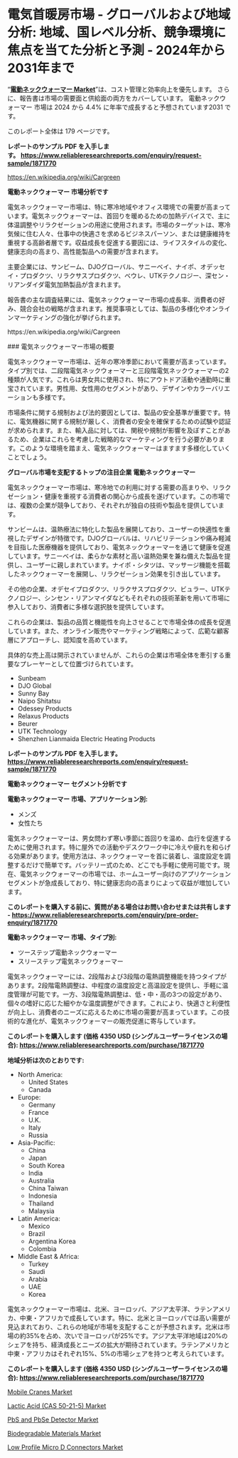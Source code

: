 <p><h1>電気首暖房市場 - グローバルおよび地域分析: 地域、国レベル分析、競争環境に焦点を当てた分析と予測 - 2024年から2031年まで</h1></p><p>&ldquo;<strong><a href="https://www.reliableresearchreports.com/electric-neck-warmer-r1871770">電動ネックウォーマー Market</a></strong>&rdquo;は、コスト管理と効率向上を優先します。 さらに、報告書は市場の需要面と供給面の両方をカバーしています。 電動ネックウォーマー 市場は 2024 から 4.4% に年率で成長すると予想されています2031 です。</p>
<p>このレポート全体は 179 ページです。</p>
<p><strong>レポートのサンプル PDF を入手します。&nbsp;<a href="https://www.reliableresearchreports.com/enquiry/request-sample/1871770">https://www.reliableresearchreports.com/enquiry/request-sample/1871770</a></strong></p>
<p><a href="https://en.wikipedia.org/wiki/Cargreen">https://en.wikipedia.org/wiki/Cargreen</a></p>
<p><strong>電動ネックウォーマー 市場分析です</strong></p>
<p><p>電気ネックウォーマー市場は、特に寒冷地域やオフィス環境での需要が高まっています。電気ネックウォーマーは、首回りを暖めるための加熱デバイスで、主に体温調整やリラクゼーションの用途に使用されます。市場のターゲットは、寒冷気候に住む人々、仕事中の快適さを求めるビジネスパーソン、または健康維持を重視する高齢者層です。収益成長を促進する要因には、ライフスタイルの変化、健康志向の高まり、高性能製品への需要が含まれます。</p><p>主要企業には、サンビーム、DJOグローバル、サニーベイ、ナイポ、オデッセイ・プロダクツ、リラクサスプロダクツ、ベウレ、UTKテクノロジー、深セン・リアンダイダ電気加熱製品が含まれます。</p><p>報告書の主な調査結果には、電気ネックウォーマー市場の成長率、消費者の好み、競合会社の戦略が含まれます。推奨事項としては、製品の多様化やオンラインマーケティングの強化が挙げられます。</p></p>
<p>https://en.wikipedia.org/wiki/Cargreen</p>
<p><p>### 電気ネックウォーマー市場の概要</p><p>電気ネックウォーマー市場は、近年の寒冷季節において需要が高まっています。タイプ別では、二段階電気ネックウォーマーと三段階電気ネックウォーマーの2種類が人気です。これらは男女共に使用され、特にアウトドア活動や通勤時に重宝されています。男性用、女性用のセグメントがあり、デザインやカラーバリエーションも多様です。</p><p>市場条件に関する規制および法的要因としては、製品の安全基準が重要です。特に、電気機器に関する規制が厳しく、消費者の安全を確保するための試験や認証が求められます。また、輸入品に対しては、関税や規制が影響を及ぼすことがあるため、企業はこれらを考慮した戦略的なマーケティングを行う必要があります。このような環境を踏まえ、電気ネックウォーマーはますます多様化していくことでしょう。</p></p>
<p><strong>グローバル市場を支配するトップの注目企業 電動ネックウォーマー</strong></p>
<p><p>電気ネックウォーマー市場は、寒冷地での利用に対する需要の高まりや、リラクゼーション・健康を重視する消費者の関心から成長を遂げています。この市場では、複数の企業が競争しており、それぞれが独自の技術や製品を提供しています。</p><p>サンビームは、温熱療法に特化した製品を展開しており、ユーザーの快適性を重視したデザインが特徴です。DJOグローバルは、リハビリテーションや痛み軽減を目指した医療機器を提供しており、電気ネックウォーマーを通じて健康を促進しています。サニーベイは、柔らかな素材と高い温熱効果を兼ね備えた製品を提供し、ユーザーに親しまれています。ナイポ・シタツは、マッサージ機能を搭載したネックウォーマーを展開し、リラクゼーション効果を引き出しています。</p><p>その他の企業、オデセイプロダクツ、リラクサスプロダクツ、ビュラー、UTKテクノロジー、シンセン・リアンマイダなどもそれぞれの技術革新を用いて市場に参入しており、消費者に多様な選択肢を提供しています。</p><p>これらの企業は、製品の品質と機能性を向上させることで市場全体の成長を促進しています。また、オンライン販売やマーケティング戦略によって、広範な顧客層にアプローチし、認知度を高めています。</p><p>具体的な売上高は開示されていませんが、これらの企業は市場全体を牽引する重要なプレーヤーとして位置づけられています。</p></p>
<p><ul><li>Sunbeam</li><li>DJO Global</li><li>Sunny Bay</li><li>Naipo Shitatsu</li><li>Odessey Products</li><li>Relaxus Products</li><li>Beurer</li><li>UTK Technology</li><li>Shenzhen Lianmaida Electric Heating Products</li></ul></p>
<p><strong>レポートのサンプル PDF を入手します。 <a href="https://www.reliableresearchreports.com/enquiry/request-sample/1871770">https://www.reliableresearchreports.com/enquiry/request-sample/1871770</a></strong></p>
<p><strong>電動ネックウォーマー セグメント分析です</strong></p>
<p><strong>電動ネックウォーマー 市場、アプリケーション別:</strong></p>
<p><ul><li>メンズ</li><li>女性たち</li></ul></p>
<p><p>電気ネックウォーマーは、男女問わず寒い季節に首回りを温め、血行を促進するために使用されます。特に屋外での活動やデスクワーク中に冷えや疲れを和らげる効果があります。使用方法は、ネックウォーマーを首に装着し、温度設定を調整するだけで簡単です。バッテリー式のため、どこでも手軽に使用可能です。現在、電気ネックウォーマーの市場では、ホームユーザー向けのアプリケーションセグメントが急成長しており、特に健康志向の高まりによって収益が増加しています。</p></p>
<p><strong>このレポートを購入する前に、質問がある場合はお問い合わせまたは共有します - <a href="https://www.reliableresearchreports.com/enquiry/pre-order-enquiry/1871770">https://www.reliableresearchreports.com/enquiry/pre-order-enquiry/1871770</a></strong></p>
<p><strong>電動ネックウォーマー 市場、タイプ別:</strong></p>
<p><ul><li>ツーステップ電動ネックウォーマー</li><li>スリーステップ電気ネックウォーマー</li></ul></p>
<p><p>電気ネックウォーマーには、2段階および3段階の電熱調整機能を持つタイプがあります。2段階電熱調整は、中程度の温度設定と高温設定を提供し、手軽に温度管理が可能です。一方、3段階電熱調整は、低・中・高の3つの設定があり、個々の嗜好に応じた細やかな温度調整ができます。これにより、快適さと利便性が向上し、消費者のニーズに応えるために市場の需要が高まっています。この技術的な進化が、電気ネックウォーマーの販売促進に寄与しています。</p></p>
<p><strong>このレポートを購入します (価格 4350 USD (シングルユーザーライセンスの場合): <a href="https://www.reliableresearchreports.com/purchase/1871770">https://www.reliableresearchreports.com/purchase/1871770</a></strong></p>
<p><strong>地域分析は次のとおりです:</strong></p>
<p><ul>
    <li>
        North America:
        <ul>
            <li>United States</li>
            <li>Canada</li>
        </ul>
    </li>
    <li>
        Europe:
        <ul>
            <li>Germany</li>
            <li>France</li>
            <li>U.K.</li>
            <li>Italy</li>
            <li>Russia</li>
        </ul>
    </li>
    <li>
        Asia-Pacific:
        <ul>
            <li>China</li>
            <li>Japan</li>
            <li>South Korea</li>
            <li>India</li>
            <li>Australia</li>
            <li>China Taiwan</li>
            <li>Indonesia</li>
            <li>Thailand</li>
            <li>Malaysia</li>
        </ul>
    </li>
    <li>
        Latin America:
        <ul>
            <li>Mexico</li>
            <li>Brazil</li>
            <li>Argentina Korea</li>
            <li>Colombia</li>
        </ul>
    </li>
    <li>
        Middle East & Africa:
        <ul>
            <li>Turkey</li>
            <li>Saudi</li>
            <li>Arabia</li>
            <li>UAE</li>
            <li>Korea</li>
        </ul>
    </li>
    </ul></p>
<p><p>電気ネックウォーマー市場は、北米、ヨーロッパ、アジア太平洋、ラテンアメリカ、中東・アフリカで成長しています。特に、北米とヨーロッパでは高い需要が見込まれており、これらの地域が市場を支配することが予想されます。北米は市場の約35%を占め、次いでヨーロッパが25%です。アジア太平洋地域は20%のシェアを持ち、経済成長とニーズの拡大が期待されています。ラテンアメリカと中東・アフリカはそれぞれ15%、5%の市場シェアを持つと考えられています。</p></p>
<p><strong>このレポートを購入します (価格 4350 USD (シングルユーザーライセンスの場合): <a href="https://www.reliableresearchreports.com/purchase/1871770">https://www.reliableresearchreports.com/purchase/1871770</a></strong></p>
<p><p><a href="https://www.linkedin.com/pulse/mobile-cranes-market-trends-regional-insights-forecasted-period-slfbc?trackingId=i0KWiwdfQO24vKA%2B%2FxspXA%3D%3D">Mobile Cranes Market</a></p><p><a href="https://issuu.com/reportprime-2/docs/lactic-acid-cas-50-21-5-market-size_644b94208bfb31">Lactic Acid (CAS 50-21-5) Market</a></p><p><a href="https://github.com/arionmp/Market-Research-Report-List-5/blob/main/pbs-and-pbse-detector-market.md">PbS and PbSe Detector Market</a></p><p><a href="https://issuu.com/reportprime-2/docs/biodegradable-materials-market-size_7b241922d6cefe">Biodegradable Materials Market</a></p><p><a href="https://github.com/WillowBruen/Market-Research-Report-List-1/blob/main/low-profile-micro-d-connectors-market.md">Low Profile Micro D Connectors Market</a></p></p>